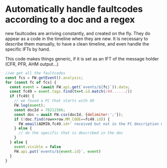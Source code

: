 # Automatically handle faultcodes according to a doc and a regex

new faultcodes are arriving constantly, and created on the fly. They do appear as a code in the timeline when they are new. It is necessary to describe them manually, to have a clean timeline, and even handle the specific IFTs by hand.

This code makes things generic, if it is set as an IFT of the message holder \(CFR,  PFR, AHM output...\)

```javascript
//we get all the faultcodes
const fcs = FW.getEvent().analysis;
for (const fc of fcs) {
  const event = (await FW.api.get(`events/${fc}`)).data;
  const fc49 = event.tags.find(t=>t.id.match(/49....../))
  if (fc49) {
    // we found a FC that starts with 49
    FW.log(event);
    const docId = 78211586;
    const doc = await FW.csv(docId, {delimiter:';'});
    if (!doc.find(row=>row.MM_CODE==fc49.id)) {
      FW.email(ADMIN,fc49.id+' received but not in the FC description document#'+docId);
    } else {
      // do the specific that is described in the doc
    }
  } else {
    event.visible = false
    FW.api.put(`events/${event.id}`, event)
  }
}

```

